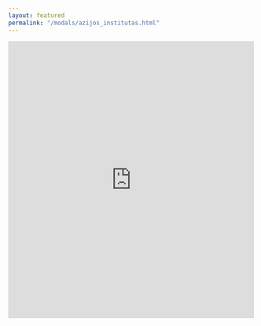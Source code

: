 ```yaml
---
layout: featured
permalink: "/modals/azijos_institutas.html"
---
```


<iframe src="https://www.facebook.com/plugins/post.php?href=https%3A%2F%2Fwww.facebook.com%2Fpiya.dassii%2Fposts%2F3984596371605886&show_text=true&width=500" width="500" height="563" style="border:none;overflow:hidden" scrolling="no" frameborder="0" allowfullscreen="true" allow="autoplay; clipboard-write; encrypted-media; picture-in-picture; web-share"></iframe>